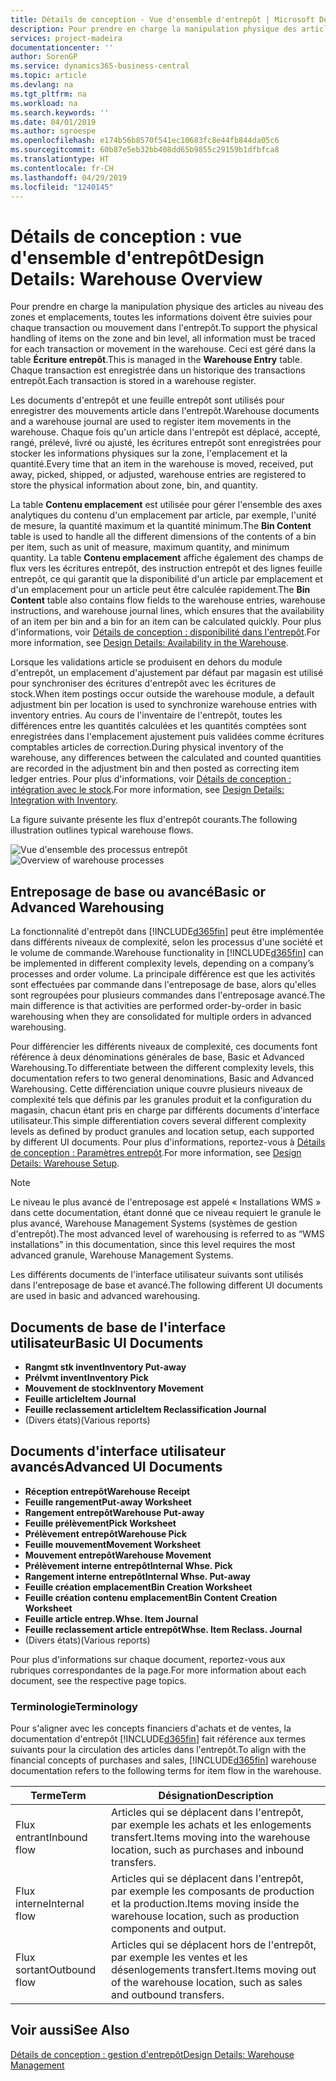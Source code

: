 ```yaml
---
title: Détails de conception - Vue d'ensemble d'entrepôt | Microsoft Docs
description: Pour prendre en charge la manipulation physique des articles au niveau des zones et emplacements, toutes les informations doivent être suivies pour chaque transaction ou mouvement dans l'entrepôt. Ceci est géré dans la table **Écriture entrepôt**. Chaque transaction est enregistrée dans un historique des transactions entrepôt.
services: project-madeira
documentationcenter: ''
author: SorenGP
ms.service: dynamics365-business-central
ms.topic: article
ms.devlang: na
ms.tgt_pltfrm: na
ms.workload: na
ms.search.keywords: ''
ms.date: 04/01/2019
ms.author: sgroespe
ms.openlocfilehash: e174b56b8570f541ec10683fc8e44fb844da05c6
ms.sourcegitcommit: 60b87e5eb32bb408dd65b9855c29159b1dfbfca8
ms.translationtype: HT
ms.contentlocale: fr-CH
ms.lasthandoff: 04/29/2019
ms.locfileid: "1240145"
---
```

# <a name="design-details-warehouse-overview"></a><span data-ttu-id="b7c47-105">Détails de conception : vue d'ensemble d'entrepôt</span><span class="sxs-lookup"><span data-stu-id="b7c47-105">Design Details: Warehouse Overview</span></span>
<span data-ttu-id="b7c47-106">Pour prendre en charge la manipulation physique des articles au niveau des zones et emplacements, toutes les informations doivent être suivies pour chaque transaction ou mouvement dans l'entrepôt.</span><span class="sxs-lookup"><span data-stu-id="b7c47-106">To support the physical handling of items on the zone and bin level, all information must be traced for each transaction or movement in the warehouse.</span></span> <span data-ttu-id="b7c47-107">Ceci est géré dans la table **Écriture entrepôt**.</span><span class="sxs-lookup"><span data-stu-id="b7c47-107">This is managed in the **Warehouse Entry** table.</span></span> <span data-ttu-id="b7c47-108">Chaque transaction est enregistrée dans un historique des transactions entrepôt.</span><span class="sxs-lookup"><span data-stu-id="b7c47-108">Each transaction is stored in a warehouse register.</span></span>  

<span data-ttu-id="b7c47-109">Les documents d'entrepôt et une feuille entrepôt sont utilisés pour enregistrer des mouvements article dans l'entrepôt.</span><span class="sxs-lookup"><span data-stu-id="b7c47-109">Warehouse documents and a warehouse journal are used to register item movements in the warehouse.</span></span> <span data-ttu-id="b7c47-110">Chaque fois qu'un article dans l'entrepôt est déplacé, accepté, rangé, prélevé, livré ou ajusté, les écritures entrepôt sont enregistrées pour stocker les informations physiques sur la zone, l'emplacement et la quantité.</span><span class="sxs-lookup"><span data-stu-id="b7c47-110">Every time that an item in the warehouse is moved, received, put away, picked, shipped, or adjusted, warehouse entries are registered to store the physical information about zone, bin, and quantity.</span></span>

<span data-ttu-id="b7c47-111">La table **Contenu emplacement** est utilisée pour gérer l'ensemble des axes analytiques du contenu d'un emplacement par article, par exemple, l'unité de mesure, la quantité maximum et la quantité minimum.</span><span class="sxs-lookup"><span data-stu-id="b7c47-111">The **Bin Content** table is used to handle all the different dimensions of the contents of a bin per item, such as unit of measure, maximum quantity, and minimum quantity.</span></span> <span data-ttu-id="b7c47-112">La table **Contenu emplacement** affiche également des champs de flux vers les écritures entrepôt, des instruction entrepôt et des lignes feuille entrepôt, ce qui garantit que la disponibilité d'un article par emplacement et d'un emplacement pour un article peut être calculée rapidement.</span><span class="sxs-lookup"><span data-stu-id="b7c47-112">The **Bin Content** table also contains flow fields to the warehouse entries, warehouse instructions, and warehouse journal lines, which ensures that the availability of an item per bin and a bin for an item can be calculated quickly.</span></span> <span data-ttu-id="b7c47-113">Pour plus d'informations, voir [Détails de conception : disponibilité dans l'entrepôt](design-details-availability-in-the-warehouse.md).</span><span class="sxs-lookup"><span data-stu-id="b7c47-113">For more information, see [Design Details: Availability in the Warehouse](design-details-availability-in-the-warehouse.md).</span></span>  

<span data-ttu-id="b7c47-114">Lorsque les validations article se produisent en dehors du module d'entrepôt, un emplacement d'ajustement par défaut par magasin est utilisé pour synchroniser des écritures d'entrepôt avec les écritures de stock.</span><span class="sxs-lookup"><span data-stu-id="b7c47-114">When item postings occur outside the warehouse module, a default adjustment bin per location is used to synchronize warehouse entries with inventory entries.</span></span> <span data-ttu-id="b7c47-115">Au cours de l'inventaire de l'entrepôt, toutes les différences entre les quantités calculées et les quantités comptées sont enregistrées dans l'emplacement ajustement puis validées comme écritures comptables articles de correction.</span><span class="sxs-lookup"><span data-stu-id="b7c47-115">During physical inventory of the warehouse, any differences between the calculated and counted quantities are recorded in the adjustment bin and then posted as correcting item ledger entries.</span></span> <span data-ttu-id="b7c47-116">Pour plus d'informations, voir [Détails de conception : intégration avec le stock](design-details-integration-with-inventory.md).</span><span class="sxs-lookup"><span data-stu-id="b7c47-116">For more information, see [Design Details: Integration with Inventory](design-details-integration-with-inventory.md).</span></span>  

<span data-ttu-id="b7c47-117">La figure suivante présente les flux d'entrepôt courants.</span><span class="sxs-lookup"><span data-stu-id="b7c47-117">The following illustration outlines typical warehouse flows.</span></span>  

<span data-ttu-id="b7c47-118">![Vue d'ensemble des processus entrepôt](media/design_details_warehouse_management_overview.png "Vue d'ensemble des processus entrepôt")</span><span class="sxs-lookup"><span data-stu-id="b7c47-118">![Overview of warehouse processes](media/design_details_warehouse_management_overview.png "Overview of warehouse processes")</span></span>  

## <a name="basic-or-advanced-warehousing"></a><span data-ttu-id="b7c47-119">Entreposage de base ou avancé</span><span class="sxs-lookup"><span data-stu-id="b7c47-119">Basic or Advanced Warehousing</span></span>  
<span data-ttu-id="b7c47-120">La fonctionnalité d'entrepôt dans [!INCLUDE[d365fin](includes/d365fin_md.md)] peut être implémentée dans différents niveaux de complexité, selon les processus d'une société et le volume de commande.</span><span class="sxs-lookup"><span data-stu-id="b7c47-120">Warehouse functionality in [!INCLUDE[d365fin](includes/d365fin_md.md)] can be implemented in different complexity levels, depending on a company’s processes and order volume.</span></span> <span data-ttu-id="b7c47-121">La principale différence est que les activités sont effectuées par commande dans l'entreposage de base, alors qu'elles sont regroupées pour plusieurs commandes dans l'entreposage avancé.</span><span class="sxs-lookup"><span data-stu-id="b7c47-121">The main difference is that activities are performed order-by-order in basic warehousing when they are consolidated for multiple orders in advanced warehousing.</span></span>  

 <span data-ttu-id="b7c47-122">Pour différencier les différents niveaux de complexité, ces documents font référence à deux dénominations générales de base, Basic et Advanced Warehousing.</span><span class="sxs-lookup"><span data-stu-id="b7c47-122">To differentiate between the different complexity levels, this documentation refers to two general denominations, Basic and Advanced Warehousing.</span></span> <span data-ttu-id="b7c47-123">Cette différenciation unique couvre plusieurs niveaux de complexité tels que définis par les granules produit et la configuration du magasin, chacun étant pris en charge par différents documents d'interface utilisateur.</span><span class="sxs-lookup"><span data-stu-id="b7c47-123">This simple differentiation covers several different complexity levels as defined by product granules and location setup, each supported by different UI documents.</span></span> <span data-ttu-id="b7c47-124">Pour plus d'informations, reportez\-vous à [Détails de conception : Paramètres entrepôt](design-details-warehouse-setup.md).</span><span class="sxs-lookup"><span data-stu-id="b7c47-124">For more information, see [Design Details: Warehouse Setup](design-details-warehouse-setup.md).</span></span>  

> [!NOTE]  
>  <span data-ttu-id="b7c47-125">Le niveau le plus avancé de l'entreposage est appelé « Installations WMS » dans cette documentation, étant donné que ce niveau requiert le granule le plus avancé, Warehouse Management Systems (systèmes de gestion d'entrepôt).</span><span class="sxs-lookup"><span data-stu-id="b7c47-125">The most advanced level of warehousing is referred to as “WMS installations” in this documentation, since this level requires the most advanced granule, Warehouse Management Systems.</span></span>  

 <span data-ttu-id="b7c47-126">Les différents documents de l'interface utilisateur suivants sont utilisés dans l'entreposage de base et avancé.</span><span class="sxs-lookup"><span data-stu-id="b7c47-126">The following different UI documents are used in basic and advanced warehousing.</span></span>  

## <a name="basic-ui-documents"></a><span data-ttu-id="b7c47-127">Documents de base de l'interface utilisateur</span><span class="sxs-lookup"><span data-stu-id="b7c47-127">Basic UI Documents</span></span>  

-   <span data-ttu-id="b7c47-128">**Rangmt stk invent**</span><span class="sxs-lookup"><span data-stu-id="b7c47-128">**Inventory Put-away**</span></span>  
-   <span data-ttu-id="b7c47-129">**Prélvmt invent**</span><span class="sxs-lookup"><span data-stu-id="b7c47-129">**Inventory Pick**</span></span>  
-   <span data-ttu-id="b7c47-130">**Mouvement de stock**</span><span class="sxs-lookup"><span data-stu-id="b7c47-130">**Inventory Movement**</span></span>  
-   <span data-ttu-id="b7c47-131">**Feuille article**</span><span class="sxs-lookup"><span data-stu-id="b7c47-131">**Item Journal**</span></span>  
-   <span data-ttu-id="b7c47-132">**Feuille reclassement article**</span><span class="sxs-lookup"><span data-stu-id="b7c47-132">**Item Reclassification Journal**</span></span>  
-   <span data-ttu-id="b7c47-133">(Divers états)</span><span class="sxs-lookup"><span data-stu-id="b7c47-133">(Various reports)</span></span>  

## <a name="advanced-ui-documents"></a><span data-ttu-id="b7c47-134">Documents d'interface utilisateur avancés</span><span class="sxs-lookup"><span data-stu-id="b7c47-134">Advanced UI Documents</span></span>  

-   <span data-ttu-id="b7c47-135">**Réception entrepôt**</span><span class="sxs-lookup"><span data-stu-id="b7c47-135">**Warehouse Receipt**</span></span>  
-   <span data-ttu-id="b7c47-136">**Feuille rangement**</span><span class="sxs-lookup"><span data-stu-id="b7c47-136">**Put-away Worksheet**</span></span>  
-   <span data-ttu-id="b7c47-137">**Rangement entrepôt**</span><span class="sxs-lookup"><span data-stu-id="b7c47-137">**Warehouse Put-away**</span></span>  
-   <span data-ttu-id="b7c47-138">**Feuille prélèvement**</span><span class="sxs-lookup"><span data-stu-id="b7c47-138">**Pick Worksheet**</span></span>  
-   <span data-ttu-id="b7c47-139">**Prélèvement entrepôt**</span><span class="sxs-lookup"><span data-stu-id="b7c47-139">**Warehouse Pick**</span></span>  
-   <span data-ttu-id="b7c47-140">**Feuille mouvement**</span><span class="sxs-lookup"><span data-stu-id="b7c47-140">**Movement Worksheet**</span></span>  
-   <span data-ttu-id="b7c47-141">**Mouvement entrepôt**</span><span class="sxs-lookup"><span data-stu-id="b7c47-141">**Warehouse Movement**</span></span>  
-   <span data-ttu-id="b7c47-142">**Prélèvement interne entrepôt**</span><span class="sxs-lookup"><span data-stu-id="b7c47-142">**Internal Whse. Pick**</span></span>  
-   <span data-ttu-id="b7c47-143">**Rangement interne entrepôt**</span><span class="sxs-lookup"><span data-stu-id="b7c47-143">**Internal Whse. Put-away**</span></span>  
-   <span data-ttu-id="b7c47-144">**Feuille création emplacement**</span><span class="sxs-lookup"><span data-stu-id="b7c47-144">**Bin Creation Worksheet**</span></span>  
-   <span data-ttu-id="b7c47-145">**Feuille création contenu emplacement**</span><span class="sxs-lookup"><span data-stu-id="b7c47-145">**Bin Content Creation Worksheet**</span></span>  
-   <span data-ttu-id="b7c47-146">**Feuille article entrep.**</span><span class="sxs-lookup"><span data-stu-id="b7c47-146">**Whse. Item Journal**</span></span>  
-   <span data-ttu-id="b7c47-147">**Feuille reclassement article entrepôt**</span><span class="sxs-lookup"><span data-stu-id="b7c47-147">**Whse. Item Reclass. Journal**</span></span>  
-   <span data-ttu-id="b7c47-148">(Divers états)</span><span class="sxs-lookup"><span data-stu-id="b7c47-148">(Various reports)</span></span>  

<span data-ttu-id="b7c47-149">Pour plus d'informations sur chaque document, reportez-vous aux rubriques correspondantes de la page.</span><span class="sxs-lookup"><span data-stu-id="b7c47-149">For more information about each document, see the respective page topics.</span></span>  

### <a name="terminology"></a><span data-ttu-id="b7c47-150">Terminologie</span><span class="sxs-lookup"><span data-stu-id="b7c47-150">Terminology</span></span>  
<span data-ttu-id="b7c47-151">Pour s'aligner avec les concepts financiers d'achats et de ventes, la documentation d'entrepôt [!INCLUDE[d365fin](includes/d365fin_md.md)] fait référence aux termes suivants pour la circulation des articles dans l'entrepôt.</span><span class="sxs-lookup"><span data-stu-id="b7c47-151">To align with the financial concepts of purchases and sales, [!INCLUDE[d365fin](includes/d365fin_md.md)] warehouse documentation refers to the following terms for item flow in the warehouse.</span></span>  

|<span data-ttu-id="b7c47-152">Terme</span><span class="sxs-lookup"><span data-stu-id="b7c47-152">Term</span></span>|<span data-ttu-id="b7c47-153">Désignation</span><span class="sxs-lookup"><span data-stu-id="b7c47-153">Description</span></span>|  
|----------|---------------------------------------|  
|<span data-ttu-id="b7c47-154">Flux entrant</span><span class="sxs-lookup"><span data-stu-id="b7c47-154">Inbound flow</span></span>|<span data-ttu-id="b7c47-155">Articles qui se déplacent dans l'entrepôt, par exemple les achats et les enlogements transfert.</span><span class="sxs-lookup"><span data-stu-id="b7c47-155">Items moving into the warehouse location, such as purchases and inbound transfers.</span></span>|  
|<span data-ttu-id="b7c47-156">Flux interne</span><span class="sxs-lookup"><span data-stu-id="b7c47-156">Internal flow</span></span>|<span data-ttu-id="b7c47-157">Articles qui se déplacent dans l'entrepôt, par exemple les composants de production et la production.</span><span class="sxs-lookup"><span data-stu-id="b7c47-157">Items moving inside the warehouse location, such as production components and output.</span></span>|  
|<span data-ttu-id="b7c47-158">Flux sortant</span><span class="sxs-lookup"><span data-stu-id="b7c47-158">Outbound flow</span></span>|<span data-ttu-id="b7c47-159">Articles qui se déplacent hors de l'entrepôt, par exemple les ventes et les désenlogements transfert.</span><span class="sxs-lookup"><span data-stu-id="b7c47-159">Items moving out of the warehouse location, such as sales and outbound transfers.</span></span>|  

## <a name="see-also"></a><span data-ttu-id="b7c47-160">Voir aussi</span><span class="sxs-lookup"><span data-stu-id="b7c47-160">See Also</span></span>  
 [<span data-ttu-id="b7c47-161">Détails de conception : gestion d'entrepôt</span><span class="sxs-lookup"><span data-stu-id="b7c47-161">Design Details: Warehouse Management</span></span>](design-details-warehouse-management.md)
